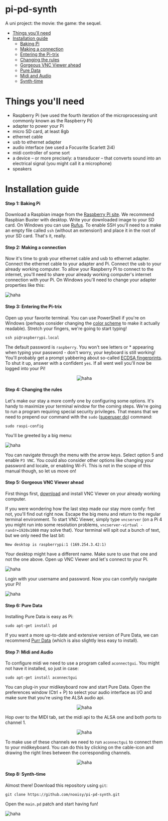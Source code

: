 # pi-pd-synth
A uni project: the movie: the game: the sequel.

- [Things you'll need](#things-youll-need)
- [Installation guide](#installation-guide)
  - [Baking Pi](#step-1-baking-pi)
  - [Making a connection](#step-2-making-a-connection)
  - [Entering the Pi-trix](#step-3-entering-the-pi-trix)
  - [Changing the rules](#step-4-changing-the-rules)
  - [Gorgeous VNC Viewer ahead](#step-5-gorgeous-vnc-viewer-ahead)
  - [Pure Data](#step-6-pure-data)
  - [Midi and Audio](#step-7-midi-and-audio)
  - [Synth-time](#step-8-synth-time)
  
# Things you'll need
- Raspberry Pi (we used the fourth iteration of the microprocessing unit commonly known as the Raspberry Pi)
- adapter to power your Pi
- micro SD card, at least 8gb
- ethernet cable
- usb to ethernet adapter
- audio interface (we used a Focusrite Scarlett 2i4)
- midi controller of some sort
- a device – or more precisely: a transducer – that converts sound into an electrical signal (you might call it a microphone)
- speakers

# Installation guide
#### Step 1: Baking Pi
Download a Raspbian image from the [Raspberry Pi site](https://www.raspberrypi.org/downloads/raspbian/). We recommend Raspbian Buster with desktop. Write your downloaded image to your SD card. On Windows you can use [Rufus](https://rufus.ie/). To enable SSH you'll need to a make an empty file called `ssh` (without an extension!) and place it in the root of your SD card. That's it, really.

#### Step 2: Making a connection
Now it's time to grab your ethernet cable and usb to ethernet adapter. Connect the ethernet cable to your adapter and Pi. Connect the usb to your already working computer. To allow your Raspberry Pi to connect to the internet, you'll need to share your already working computer's internet connection with your Pi. On Windows you'll need to change your adapter properties like this:

![haha](https://github.com/nooisy/pi-pd-synth/blob/master/img/share.png)

#### Step 3: Entering the Pi-trix
Open up your favorite terminal. You can use PowerShell if you're on Windows (perhaps consider changing the [color scheme](https://draculatheme.com/powershell/) to make it actually readable). Stretch your fingers, we're going to start typing!
```
ssh pi@raspberrypi.local
```
The default password is `raspberry`. You won't see letters or * appearing when typing your password - don't worry, your keyboard is still working! You'll probably get a prompt yabbering about so-called [ECDSA fingerprints](https://en.wikipedia.org/wiki/Public-key_cryptography). To shut it up, answer with a confident `yes`. If all went well you'll now be logged into your Pi!

<p align="center">
  <img src="https://github.com/nooisy/pi-pd-synth/blob/master/img/pitrix.png" alt="haha">
</p>

#### Step 4: Changing the rules
Let's make our stay a more comfy one by configuring some options. It's handy to maximize your terminal window for the coming steps. We're going to run a program requiring special security privileges. That means that we need to prepend our command with the `sudo` ([superuser do](https://en.wikipedia.org/wiki/Sudo)) command:
```
sudo raspi-config
```
You'll be greeted by a big menu:

![haha](https://github.com/nooisy/pi-pd-synth/blob/master/img/bigmenu.png)

You can navigate through the menu with the arrow keys. Select option 5 and enable `P3 VNC`. You could also consider other options like changing your password and locale, or enabling Wi-Fi. This is not in the scope of this manual though, so let us move on!

#### Step 5: Gorgeous VNC Viewer ahead
First things first, [download](https://www.realvnc.com/en/connect/download/viewer/) and install VNC Viewer on your already working computer. 

If you were wondering how the last step made our stay more comfy: fret not, you'll find out right now. Escape the big menu and return to the regular terminal environment. To start VNC Viewer, simply type `vncserver` (on a Pi 4 you might run into some resolution problems, `vncserver-virtual -randr=1920x1080` may solve that). Your terminal will spit out a bunch of text, but we only need the last bit:
```
New desktop is raspberrypi:1 (169.254.3.42:1)
```
Your desktop might have a different name. Make sure to use that one and not the one above. Open up VNC Viewer and let's connect to your Pi.

![haha](https://github.com/nooisy/pi-pd-synth/blob/master/img/vnc.png)

Login with your username and password. Now you can comfyily navigate your Pi!

![haha](https://github.com/nooisy/pi-pd-synth/blob/master/img/desktop.png)

#### Step 6: Pure Data
Installing Pure Data is easy as Pi:
```
sudo apt-get install pd
```
If you want a more up-to-date and extensive version of Pure Data, we can recommend [Purr Data](https://github.com/agraef/purr-data/wiki/Installation#raspbian) (which is also slightly less easy to install).

#### Step 7: Midi and Audio
To configure midi we need to use a program called `aconnectgui`. You might not have it installed, so just in case:
```
sudo apt-get install aconnectgui
```
You can plug-in your midikeyboard now and start Pure Data. Open the preferences window (Ctrl + P) to select your audio interface as I/O and make sure that you're using the ALSA audio api.

<p align="center">
  <img src="https://github.com/nooisy/pi-pd-synth/blob/master/img/pdaudio.png" alt="haha">
</p>

Hop over to the MIDI tab, set the midi api to the ALSA one and both ports to channel 1.

<p align="center">
  <img src="https://github.com/nooisy/pi-pd-synth/blob/master/img/pdmidi.png" alt="haha">
</p>

To make use of these channels we need to run `aconnectgui` to connect them to your midikeyboard. You can do this by clicking on the cable-icon and drawing the right lines between the corresponding channels.

<p align="center">
  <img src="https://github.com/nooisy/pi-pd-synth/blob/master/img/alsa.png" alt="haha">
</p>

#### Step 8: Synth-time
Almost there! Download this repository using `git`:
```
git clone https://github.com/nooisy/pi-pd-synth.git
```
Open the `main.pd` patch and start having fun!

![haha](https://github.com/nooisy/pi-pd-synth/blob/master/img/pdend.png)
